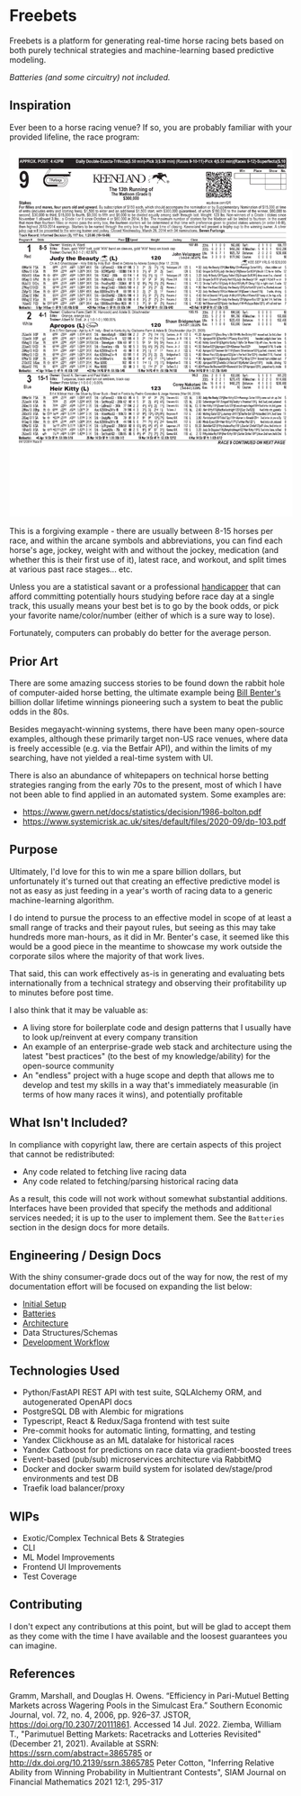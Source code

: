 # Freebets

Freebets is a platform for generating real-time horse racing bets based on both purely technical strategies and machine-learning based predictive modeling. 

_Batteries (and some circuitry) not included._

## Inspiration

Ever been to a horse racing venue? If so, you are probably familiar with your provided lifeline, the race program:

![Keenland Race Program Example](docs/images/race_program_ex_kee.png)

This is a forgiving example - there are usually between 8-15 horses per race, and within the arcane symbols and abbreviations, you can find each horse's age, jockey, weight with and without the jockey, medication (and whether this is their first use of it), latest race, and workout, and split times at various past race stages... etc.

Unless you are a statistical savant or a professional [handicapper](https://en.wikipedia.org/wiki/Handicapping) that can afford committing potentially hours studying before race day at a single track, this usually means your best bet is to go by the book odds, or pick your favorite name/color/number (either of which is a sure way to lose).

Fortunately, computers can probably do better for the average person.

## Prior Art

There are some amazing success stories to be found down the rabbit hole of computer-aided horse betting, the ultimate example being [Bill Benter's](https://en.wikipedia.org/wiki/Bill_Benter) billion dollar lifetime winnings pioneering such a system to beat the public odds in the 80s.

Besides megayacht-winning systems, there have been many open-source examples, although these primarily target non-US race venues, where data is freely accessible (e.g. via the Betfair API), and within the limits of my searching, have not yielded a real-time system with UI.

There is also an abundance of whitepapers on technical horse betting strategies ranging from the early 70s to the present, most of which I have not been able to find applied in an automated system. Some examples are:
- https://www.gwern.net/docs/statistics/decision/1986-bolton.pdf
- https://www.systemicrisk.ac.uk/sites/default/files/2020-09/dp-103.pdf

## Purpose

Ultimately, I'd love for this to win me a spare billion dollars, but unfortunately it's turned out that creating an effective predictive model is not as easy as just feeding in a year's worth of racing data to a generic machine-learning algorithm. 

I do intend to pursue the process to an effective model in scope of at least a small range of tracks and their payout rules, but seeing as this may take hundreds more man-hours, as it did in Mr. Benter's case, it seemed like this would be a good piece in the meantime to showcase my work outside the corporate silos where the majority of that work lives.

That said, this can work effectively as-is in generating and evaluating bets internationally from a technical strategy and observing their profitability up to minutes before post time.

I also think that it may be valuable as:
- A living store for boilerplate code and design patterns that I usually have to look up/reinvent at every company transition
- An example of an enterprise-grade web stack and architecture using the latest "best practices" (to the best of my knowledge/ability) for the open-source community
- An "endless" project with a huge scope and depth that allows me to develop and test my skills in a way that's immediately measurable (in terms of how many races it wins), and potentially profitable

## What Isn't Included?

In compliance with copyright law, there are certain aspects of this project that cannot be redistributed:
- Any code related to fetching live racing data
- Any code related to fetching/parsing historical racing data

As a result, this code will not work without somewhat substantial additions. Interfaces have been provided that specify the methods and additional services needed; it is up to the user to implement them. See the `Batteries` section in the design docs for more details.

## Engineering / Design Docs

With the shiny consumer-grade docs out of the way for now, the rest of my documentation effort will be focused on expanding the list below:

- [Initial Setup](./docs/init_setup.md)
- [Batteries](./docs/design/batteries.md)
- [Architecture](./docs/design/architecture.md)
- Data Structures/Schemas
- [Development Workflow](./docs/dev_workflow.md)

## Technologies Used
- Python/FastAPI REST API with test suite, SQLAlchemy ORM, and autogenerated OpenAPI docs
- PostgreSQL DB with Alembic for migrations
- Typescript, React & Redux/Saga frontend with test suite
- Pre-commit hooks for automatic linting, formatting, and testing
- Yandex Clickhouse as an ML datalake for historical races
- Yandex Catboost for predictions on race data via gradient-boosted trees
- Event-based (pub/sub) microservices architecture via RabbitMQ
- Docker and docker swarm build system for isolated dev/stage/prod environments and test DB
- Traefik load balancer/proxy

## WIPs

- Exotic/Complex Technical Bets & Strategies
- CLI
- ML Model Improvements
- Frontend UI Improvements
- Test Coverage

## Contributing

I don't expect any contributions at this point, but will be glad to accept them as they come with the time I have available and the loosest guarantees you can imagine.

## References

Gramm, Marshall, and Douglas H. Owens. “Efficiency in Pari-Mutuel Betting Markets across Wagering Pools in the Simulcast Era.” Southern Economic Journal, vol. 72, no. 4, 2006, pp. 926–37. JSTOR, https://doi.org/10.2307/20111861. Accessed 14 Jul. 2022.
Ziemba, William T., "Parimutuel Betting Markets: Racetracks and Lotteries Revisited" (December 21, 2021). Available at SSRN: https://ssrn.com/abstract=3865785 or http://dx.doi.org/10.2139/ssrn.3865785
Peter Cotton, "Inferring Relative Ability from Winning Probability in Multientrant Contests", SIAM Journal on Financial Mathematics 2021 12:1, 295-317


